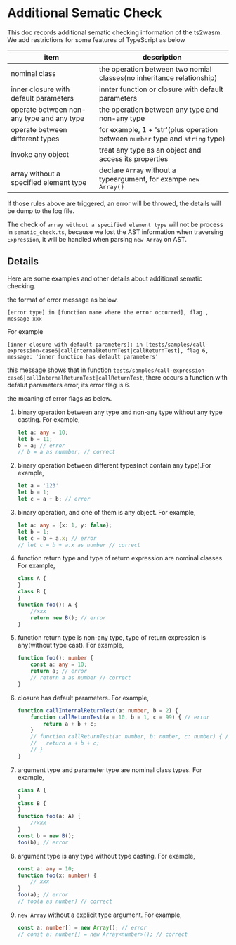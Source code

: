 # Additional Sematic Check

This doc records additional sematic checking information of the ts2wasm. We add restrictions for some features of TypeScript as below

| item                            | description                                                  |
| ------------------------------- | ------------------------------------------------------------ |
| nominal class                   | the operation between two nomial classes(no inheritance relationship) |
| inner closure with default parameters | innter function or closure with default parameters           |
| operate between non-any type and any type                 | the operation between any type and non-any type              |
| operate between different types | for example, 1 + 'str'(plus operation between `number` type and `string` type) |
| invoke any object               | treat any type as an object and access its properties        |
| array without a specified element type     | declare `Array` without a typeargument, for exampe `new Array()` |

If those rules above are triggered, an error will be throwed, the details will be dump to the log file.

The check of `array without a specified element type` will not be process in `sematic_check.ts`, because we lost the AST information when traversing `Expression`, it will be handled when parsing `new Array` on AST.

## Details

Here are some examples and other details about additional sematic checking.

the format of error message as below.

`[error type] in [function name where the error occurred], flag , message xxx`

For example

``` shell
[inner closure with default parameters]: in [tests/samples/call-expression-case6|callInternalReturnTest|callReturnTest], flag 6, message: 'inner function has default parameters'
```

this message shows that in function `tests/samples/call-expression-case6|callInternalReturnTest|callReturnTest`, there occurs a function with defalut parameters error, its error flag is 6.

the meaning of error flags as below.

1. binary operation between any type and non-any type without any type casting. For example,

    ``` typescript
    let a: any = 10;
    let b = 11;
    b = a; // error
    // b = a as nummber; // correct
    ```

2. binary operation between different types(not contain any type).For example,

    ``` typescript
    let a = '123'
    let b = 1;
    let c = a + b; // error
    ```

3. binary operation, and one of them is any object. For example,

    ```typescript
    let a: any = {x: 1, y: false};
    let b = 1;
    let c = b + a.x; // error
    // let c = b + a.x as number // correct
    ```

4. function return type and type of return expression are nominal classes. For example,

    ```typescript
    class A {
    }
    class B {
    }
    function foo(): A {
        //xxx
        return new B(); // error
    }

    ```

5. function return type is non-any type, type of return expression is any(without type cast). For example,

    ```typescript
    function foo(): number {
        const a: any = 10;
        return a; // error
        // return a as number // correct
    }
    ```

6. closure has default parameters. For example,

    ```typescript
    function callInternalReturnTest(a: number, b = 2) {
        function callReturnTest(a = 10, b = 1, c = 99) { // error
            return a + b + c;
        }
        // function callReturnTest(a: number, b: number, c: number) { // correct
        //   return a + b + c;
        // }
    }
    ```

7. argument type and parameter type are nominal class types. For example,

    ```typescript
    class A {
    }
    class B {
    }
    function foo(a: A) {
        //xxx
    }
    const b = new B();
    foo(b); // error
    ```

8. argument type is any type without type casting. For example,

    ```typescript
    const a: any = 10;
    function foo(x: number) {
        // xxx
    }
    foo(a); // error
    // foo(a as number) // correct
    ```

9. `new Array` without a explicit type argument. For example,

    ```typescript
    const a: number[] = new Array(); // error
    // const a: number[] = new Array<number>(); // correct
    ```
